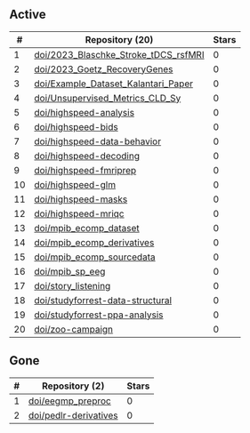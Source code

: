 ## Active
| # | Repository (20) | Stars |
| --- | --- | --- |
| 1 | [doi/2023_Blaschke_Stroke_tDCS_rsfMRI](https://gin.g-node.org/doi/2023_Blaschke_Stroke_tDCS_rsfMRI) | 0 |
| 2 | [doi/2023_Goetz_RecoveryGenes](https://gin.g-node.org/doi/2023_Goetz_RecoveryGenes) | 0 |
| 3 | [doi/Example_Dataset_Kalantari_Paper](https://gin.g-node.org/doi/Example_Dataset_Kalantari_Paper) | 0 |
| 4 | [doi/Unsupervised_Metrics_CLD_Sy](https://gin.g-node.org/doi/Unsupervised_Metrics_CLD_Sy) | 0 |
| 5 | [doi/highspeed-analysis](https://gin.g-node.org/doi/highspeed-analysis) | 0 |
| 6 | [doi/highspeed-bids](https://gin.g-node.org/doi/highspeed-bids) | 0 |
| 7 | [doi/highspeed-data-behavior](https://gin.g-node.org/doi/highspeed-data-behavior) | 0 |
| 8 | [doi/highspeed-decoding](https://gin.g-node.org/doi/highspeed-decoding) | 0 |
| 9 | [doi/highspeed-fmriprep](https://gin.g-node.org/doi/highspeed-fmriprep) | 0 |
| 10 | [doi/highspeed-glm](https://gin.g-node.org/doi/highspeed-glm) | 0 |
| 11 | [doi/highspeed-masks](https://gin.g-node.org/doi/highspeed-masks) | 0 |
| 12 | [doi/highspeed-mriqc](https://gin.g-node.org/doi/highspeed-mriqc) | 0 |
| 13 | [doi/mpib_ecomp_dataset](https://gin.g-node.org/doi/mpib_ecomp_dataset) | 0 |
| 14 | [doi/mpib_ecomp_derivatives](https://gin.g-node.org/doi/mpib_ecomp_derivatives) | 0 |
| 15 | [doi/mpib_ecomp_sourcedata](https://gin.g-node.org/doi/mpib_ecomp_sourcedata) | 0 |
| 16 | [doi/mpib_sp_eeg](https://gin.g-node.org/doi/mpib_sp_eeg) | 0 |
| 17 | [doi/story_listening](https://gin.g-node.org/doi/story_listening) | 0 |
| 18 | [doi/studyforrest-data-structural](https://gin.g-node.org/doi/studyforrest-data-structural) | 0 |
| 19 | [doi/studyforrest-ppa-analysis](https://gin.g-node.org/doi/studyforrest-ppa-analysis) | 0 |
| 20 | [doi/zoo-campaign](https://gin.g-node.org/doi/zoo-campaign) | 0 |

## Gone
| # | Repository (2) | Stars |
| --- | --- | --- |
| 1 | [doi/eegmp_preproc](https://gin.g-node.org/doi/eegmp_preproc) | 0 |
| 2 | [doi/pedlr-derivatives](https://gin.g-node.org/doi/pedlr-derivatives) | 0 |
